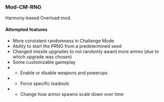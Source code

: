 ### Mod-CM-RNG

Harmony-based Overload mod.

#### Attempted features

* More consistent randomness in Challenge Mode
* Ability to start the PRNG from a predetermined seed
* Changed missile upgrades to not randomly award more ammo (due to which upgrade was chosen)
* Some customizable gameplay
* * Enable or disable weapons and powerups
* * Force specific loadouts
* * Change how armor spawns scale down over time